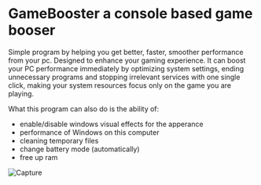 # GameBooster a console based game booser
Simple program by helping you get better, faster, smoother performance from your pc. Designed to enhance your gaming experience. It can boost your PC performance immediately by optimizing system settings, ending unnecessary programs and stopping irrelevant services with one single click, making your system resources focus only on the game you are playing.

What this program can also do is the ability of:
   * enable/disable windows visual effects for the apperance 
   * performance of Windows on this computer 
   * cleaning temporary files 
   * change battery mode (automatically) 
   * free up ram 

![Capture](https://user-images.githubusercontent.com/17788920/56475175-7190eb80-648d-11e9-96c1-70c25b2ae2fb.PNG)


    
    
    
 
